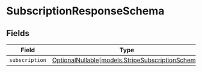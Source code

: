 # SubscriptionResponseSchema


## Fields

| Field                                                                                      | Type                                                                                       | Required                                                                                   | Description                                                                                |
| ------------------------------------------------------------------------------------------ | ------------------------------------------------------------------------------------------ | ------------------------------------------------------------------------------------------ | ------------------------------------------------------------------------------------------ |
| `subscription`                                                                             | [OptionalNullable[models.StripeSubscriptionSchema]](../models/stripesubscriptionschema.md) | :heavy_minus_sign:                                                                         | N/A                                                                                        |